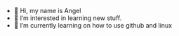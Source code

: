 - 👋 Hi, my name is Angel
- 👀 I’m interested in learning new stuff.
- 🌱 I’m currently learning on how to use github and linux 

<!---
Av1799/Av1799 is a ✨ special ✨ repository because its `README.md` (this file) appears on your GitHub profile.
You can click the Preview link to take a look at your changes.
--->
